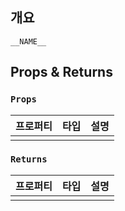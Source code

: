 ## 개요

`__NAME__`

## Props & Returns

### `Props`

| 프로퍼티 | 타입 | 설명 |
| -------- | ---- | ---- |
|          |      |      |

### `Returns`

| 프로퍼티 | 타입 | 설명 |
| -------- | ---- | ---- |
|          |      |      |
